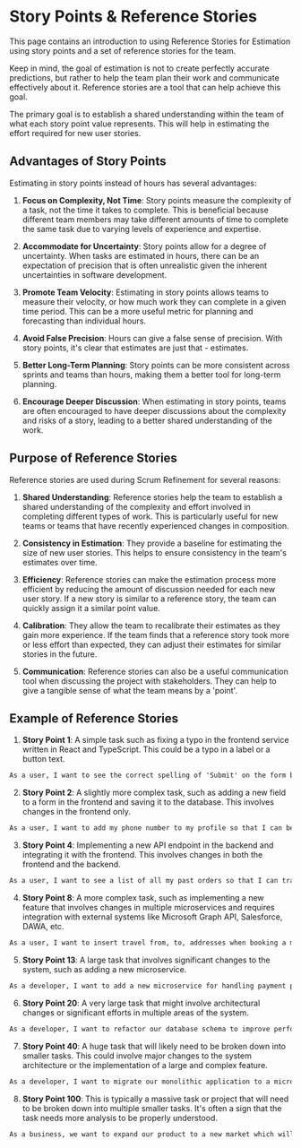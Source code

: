 
# Story Points & Reference Stories
This page contains an introduction to using Reference Stories for Estimation using story points and a set of reference stories for the team. 

Keep in mind, the goal of estimation is not to create perfectly accurate predictions, but rather to help the team plan their work and communicate effectively about it. Reference stories are a tool that can help achieve this goal.

The primary goal is to establish a shared understanding within the team of what each story point value represents. This will help in estimating the effort required for new user stories.

## Advantages of Story Points
Estimating in story points instead of hours has several advantages:

1. **Focus on Complexity, Not Time**: Story points measure the complexity of a task, not the time it takes to complete. This is beneficial because different team members may take different amounts of time to complete the same task due to varying levels of experience and expertise.

2. **Accommodate for Uncertainty**: Story points allow for a degree of uncertainty. When tasks are estimated in hours, there can be an expectation of precision that is often unrealistic given the inherent uncertainties in software development.

3. **Promote Team Velocity**: Estimating in story points allows teams to measure their velocity, or how much work they can complete in a given time period. This can be a more useful metric for planning and forecasting than individual hours.

4. **Avoid False Precision**: Hours can give a false sense of precision. With story points, it's clear that estimates are just that - estimates.

5. **Better Long-Term Planning**: Story points can be more consistent across sprints and teams than hours, making them a better tool for long-term planning.

6. **Encourage Deeper Discussion**: When estimating in story points, teams are often encouraged to have deeper discussions about the complexity and risks of a story, leading to a better shared understanding of the work.


## Purpose of Reference Stories
Reference stories are used during Scrum Refinement for several reasons:

1. **Shared Understanding**: Reference stories help the team to establish a shared understanding of the complexity and effort involved in completing different types of work. This is particularly useful for new teams or teams that have recently experienced changes in composition.

2. **Consistency in Estimation**: They provide a baseline for estimating the size of new user stories. This helps to ensure consistency in the team's estimates over time.

3. **Efficiency**: Reference stories can make the estimation process more efficient by reducing the amount of discussion needed for each new user story. If a new story is similar to a reference story, the team can quickly assign it a similar point value.

4. **Calibration**: They allow the team to recalibrate their estimates as they gain more experience. If the team finds that a reference story took more or less effort than expected, they can adjust their estimates for similar stories in the future.

5. **Communication**: Reference stories can also be a useful communication tool when discussing the project with stakeholders. They can help to give a tangible sense of what the team means by a 'point'.


## Example of Reference Stories

1. **Story Point 1**: A simple task such as fixing a typo in the frontend service written in React and TypeScript. This could be a typo in a label or a button text.

```markdown
As a user, I want to see the correct spelling of 'Submit' on the form button so that it looks professional.
```

2. **Story Point 2**: A slightly more complex task, such as adding a new field to a form in the frontend and saving it to the database. This involves changes in the frontend only.

```markdown
As a user, I want to add my phone number to my profile so that I can be contacted more easily.
```

3. **Story Point 4**: Implementing a new API endpoint in the backend and integrating it with the frontend. This involves changes in both the frontend and the backend.

```markdown
As a user, I want to see a list of all my past orders so that I can track my purchase history.
```

4. **Story Point 8**: A more complex task, such as implementing a new feature that involves changes in multiple microservices and requires integration with external systems like Microsoft Graph API, Salesforce, DAWA, etc.

```markdown
As a user, I want to insert travel from, to, addresses when booking a meeting so travel time can be included in the booked meeting.
```

5. **Story Point 13**: A large task that involves significant changes to the system, such as adding a new microservice.

```markdown
As a developer, I want to add a new microservice for handling payment processing so that we can support seat based subscription models.
```

6. **Story Point 20**: A very large task that might involve architectural changes or significant efforts in multiple areas of the system.

```markdown
As a developer, I want to refactor our database schema to improve performance and maintainability.
```

7. **Story Point 40**: A huge task that will likely need to be broken down into smaller tasks. This could involve major changes to the system architecture or the implementation of a large and complex feature.

```markdown
As a developer, I want to migrate our monolithic application to a microservices architecture to improve scalability and maintainability.
```

8. **Story Point 100**: This is typically a massive task or project that will need to be broken down into multiple smaller tasks. It's often a sign that the task needs more analysis to be properly understood.

```markdown
As a business, we want to expand our product to a new market which will require significant changes to our system to support new regulations and languages.
```

